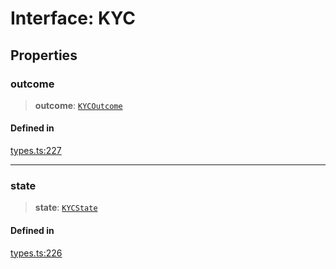# Interface: KYC

## Properties

### outcome

> **outcome**: [`KYCOutcome`](/docs/SDK/enumerations/KYCOutcome.md)

#### Defined in

[types.ts:227](https://github.com/monerium/js-monorepo/blob/bdb556f177407a98459f8edb039e31cf37d07d7a/packages/sdk/src/types.ts#L227)

***

### state

> **state**: [`KYCState`](/docs/SDK/enumerations/KYCState.md)

#### Defined in

[types.ts:226](https://github.com/monerium/js-monorepo/blob/bdb556f177407a98459f8edb039e31cf37d07d7a/packages/sdk/src/types.ts#L226)
